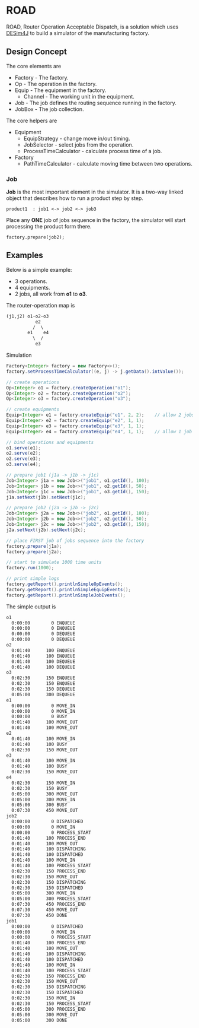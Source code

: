 ROAD 
===

ROAD,  Router Operation Acceptable Dispatch, is a solution which uses [DESim4J](https://github.com/uia4j/uia-sim) to build a simulator of the manufacturing factory.

## Design Concept

The core elements are

* Factory - The factory.
* Op - The operation in the factory.
* Equip - The equipment in the factory.
    * Channel - The working unit in the equipment.
* Job - The job defines the routing sequence running in the factory.
* JobBox - The job collection.

The core helpers are

* Equipment
  * EquipStrategy - change move in/out timing.
  * JobSelector - select jobs from the operation.
  * ProcessTimeCalculator - calculate process time of a job.
* Factory
  * PathTimeCalculator - calculate moving time between two operations.

### Job
__Job__ is the most important element in the simulator. It is a two-way linked object that describes how to run a product step by step.

```
product1  : job1 <-> job2 <-> job3
```

Place any __ONE__ job of jobs sequence in the factory, the simulator will start processing the product form there.

```
factory.prepare(job2);
```


## Examples

Below is a simple example:

* 3 operations.
* 4 equipments.
* 2 jobs, all work from __o1__ to __o3__.

The router-operation map is

```txt
(j1,j2) o1-o2-o3
           e2
          /  \
        e1    e4
          \  /
           e3
```

Simulation

```java
Factory<Integer> factory = new Factory<>();
factory.setProcessTimeCalculator((e, j) -> j.getData().intValue());

// create operations
Op<Integer> o1 = factory.createOperation("o1");
Op<Integer> o2 = factory.createOperation("o2");
Op<Integer> o3 = factory.createOperation("o3");

// create equipments
Equip<Integer> e1 = factory.createEquip("e1", 2, 2);    // allow 2 jobs at the same time.
Equip<Integer> e2 = factory.createEquip("e2", 1, 1);
Equip<Integer> e3 = factory.createEquip("e3", 1, 1);
Equip<Integer> e4 = factory.createEquip("e4", 1, 1);    // allow 1 job only.

// bind operations and equipments
o1.serve(e1);
o2.serve(e2);
o2.serve(e3);
o3.serve(e4);

// prepare job1 (j1a -> j1b -> j1c)
Job<Integer> j1a = new Job<>("job1", o1.getId(), 100);
Job<Integer> j1b = new Job<>("job1", o2.getId(), 50);
Job<Integer> j1c = new Job<>("job1", o3.getId(), 150);
j1a.setNext(j1b).setNext(j1c);

// prepare job2 (j2a -> j2b -> j2c)
Job<Integer> j2a = new Job<>("job2", o1.getId(), 100);
Job<Integer> j2b = new Job<>("job2", o2.getId(), 50);
Job<Integer> j2c = new Job<>("job2", o3.getId(), 150);
j2a.setNext(j2b).setNext(j2c);

// place FIRST job of jobs sequence into the factory
factory.prepare(j1a);
factory.prepare(j2a);

// start to simulate 1000 time units
factory.run(1000);

// print simple logs
factory.getReport().printlnSimpleOpEvents();
factory.getReport().printlnSimpleEquipEvents();
factory.getReport().printlnSimpleJobEvents();

```

The simple output is
```txt
o1
  0:00:00        0 ENQUEUE        
  0:00:00        0 ENQUEUE        
  0:00:00        0 DEQUEUE        
  0:00:00        0 DEQUEUE        
o2
  0:01:40      100 ENQUEUE        
  0:01:40      100 ENQUEUE        
  0:01:40      100 DEQUEUE        
  0:01:40      100 DEQUEUE        
o3
  0:02:30      150 ENQUEUE        
  0:02:30      150 ENQUEUE        
  0:02:30      150 DEQUEUE        
  0:05:00      300 DEQUEUE        
e1
  0:00:00        0 MOVE_IN        
  0:00:00        0 MOVE_IN        
  0:00:00        0 BUSY           
  0:01:40      100 MOVE_OUT       
  0:01:40      100 MOVE_OUT       
e2
  0:01:40      100 MOVE_IN        
  0:01:40      100 BUSY           
  0:02:30      150 MOVE_OUT       
e3
  0:01:40      100 MOVE_IN        
  0:01:40      100 BUSY           
  0:02:30      150 MOVE_OUT       
e4
  0:02:30      150 MOVE_IN        
  0:02:30      150 BUSY           
  0:05:00      300 MOVE_OUT       
  0:05:00      300 MOVE_IN        
  0:05:00      300 BUSY           
  0:07:30      450 MOVE_OUT       
job2
  0:00:00        0 DISPATCHED     
  0:00:00        0 MOVE_IN        
  0:00:00        0 PROCESS_START  
  0:01:40      100 PROCESS_END    
  0:01:40      100 MOVE_OUT       
  0:01:40      100 DISPATCHING    
  0:01:40      100 DISPATCHED     
  0:01:40      100 MOVE_IN        
  0:01:40      100 PROCESS_START  
  0:02:30      150 PROCESS_END    
  0:02:30      150 MOVE_OUT       
  0:02:30      150 DISPATCHING    
  0:02:30      150 DISPATCHED     
  0:05:00      300 MOVE_IN        
  0:05:00      300 PROCESS_START  
  0:07:30      450 PROCESS_END    
  0:07:30      450 MOVE_OUT       
  0:07:30      450 DONE           
job1
  0:00:00        0 DISPATCHED     
  0:00:00        0 MOVE_IN        
  0:00:00        0 PROCESS_START  
  0:01:40      100 PROCESS_END    
  0:01:40      100 MOVE_OUT       
  0:01:40      100 DISPATCHING    
  0:01:40      100 DISPATCHED     
  0:01:40      100 MOVE_IN        
  0:01:40      100 PROCESS_START  
  0:02:30      150 PROCESS_END    
  0:02:30      150 MOVE_OUT       
  0:02:30      150 DISPATCHING    
  0:02:30      150 DISPATCHED     
  0:02:30      150 MOVE_IN        
  0:02:30      150 PROCESS_START  
  0:05:00      300 PROCESS_END    
  0:05:00      300 MOVE_OUT       
  0:05:00      300 DONE           
```
